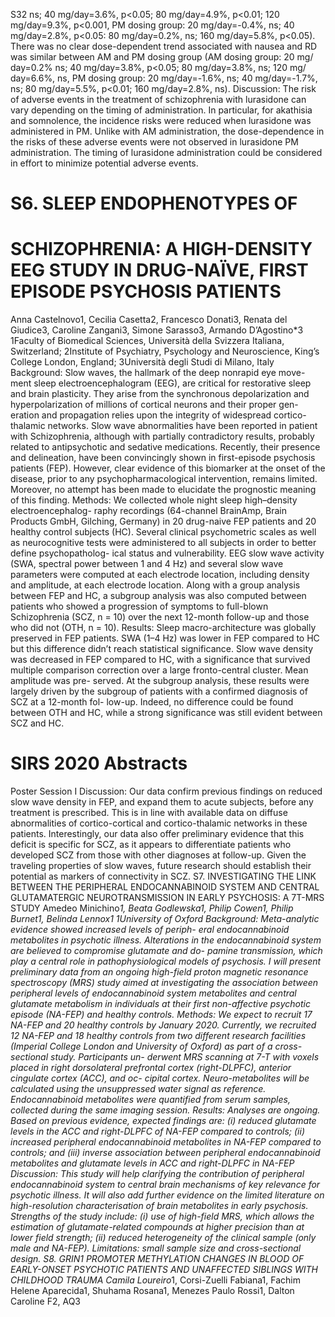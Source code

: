S32
ns; 40 mg/day=3.6%, p<0.05; 80 mg/day=4.9%, p<0.01; 120 mg/day=9.3%,
p<0.001, PM dosing group: 20 mg/day=-0.4%, ns; 40 mg/day=2.8%, p<0.05: 80 mg/day=0.2%, ns; 160 mg/day=5.8%, p<0.05). There was no clear dose-dependent trend associated with nausea and RD was similar between AM and PM dosing group (AM dosing group: 20 mg/ day=0.2% ns; 40 mg/day=3.8%, p<0.05; 80 mg/day=3.8%, ns; 120 mg/ day=6.6%, ns, PM dosing group: 20 mg/day=-1.6%, ns; 40 mg/day=-1.7%, ns; 80 mg/day=5.5%, p<0.01; 160 mg/day=2.8%, ns).
Discussion: The risk of adverse events in the treatment of schizophrenia with lurasidone can vary depending on the timing of administration. In particular, for akathisia and somnolence, the incidence risks were reduced when lurasidone was administered in PM. Unlike with AM administration, the dose-dependence in the risks of these adverse events were not observed in lurasidone PM administration.
The timing of lurasidone administration could be considered in effort to minimize potential adverse events.
# S6. SLEEP ENDOPHENOTYPES OF
# SCHIZOPHRENIA: A HIGH-DENSITY EEG STUDY IN DRUG-NAÏVE, FIRST EPISODE PSYCHOSIS PATIENTS
Anna Castelnovo1, Cecilia Casetta2, Francesco Donati3, Renata del Giudice3, Caroline Zangani3, Simone Sarasso3, Armando D’Agostino*3
1Faculty of Biomedical Sciences, Università della Svizzera Italiana, Switzerland; 2Institute of Psychiatry, Psychology and Neuroscience, King’s College London, England; 3Università degli Studi di Milano, Italy
Background: Slow waves, the hallmark of the deep nonrapid eye move- ment sleep electroencephalogram (EEG), are critical for restorative sleep and brain plasticity. They arise from the synchronous depolarization and hyperpolarization of millions of cortical neurons and their proper gen- eration and propagation relies upon the integrity of widespread cortico- thalamic networks. Slow wave abnormalities have been reported in patient with Schizophrenia, although with partially contradictory results, probably related to antipsychotic and sedative medications. Recently, their presence and delineation, have been convincingly shown in first-episode psychosis patients (FEP). However, clear evidence of this biomarker at the onset of the disease, prior to any psychopharmacological intervention, remains limited. Moreover, no attempt has been made to elucidate the prognostic meaning of this finding.
Methods: We collected whole night sleep high–density electroencephalog- raphy recordings (64-channel BrainAmp, Brain Products GmbH, Gilching, Germany) in 20 drug-naive FEP patients and 20 healthy control subjects (HC). Several clinical psychometric scales as well as neurocognitive tests were administered to all subjects in order to better define psychopatholog- ical status and vulnerability. EEG slow wave activity (SWA, spectral power between 1 and 4 Hz) and several slow wave parameters were computed at each electrode location, including density and amplitude, at each electrode location. Along with a group analysis between FEP and HC, a subgroup analysis was also computed between patients who showed a progression of symptoms to full-blown Schizophrenia (SCZ, n = 10) over the next 12-month follow-up and those who did not (OTH, n = 10).
Results: Sleep macro-architecture was globally preserved in FEP patients. SWA (1–4 Hz) was lower in FEP compared to HC but this difference didn’t reach statistical significance. Slow wave density was decreased in FEP compared to HC, with a significance that survived multiple comparison correction over a large fronto-central cluster. Mean amplitude was pre- served. At the subgroup analysis, these results were largely driven by the subgroup of patients with a confirmed diagnosis of SCZ at a 12-month fol- low-up. Indeed, no difference could be found between OTH and HC, while a strong significance was still evident between SCZ and HC.
# SIRS 2020 Abstracts
Poster Session I
Discussion: Our data confirm previous findings on reduced slow wave density in FEP, and expand them to acute subjects, before any treatment is prescribed. This is in line with available data on diffuse abnormalities of cortico-cortical and cortico-thalamic networks in these patients. Interestingly, our data also offer preliminary evidence that this deficit is specific for SCZ, as it appears to differentiate patients who developed SCZ from those with other diagnoses at follow-up. Given the traveling properties of slow waves, future research should establish their potential as markers of connectivity in SCZ.
S7. INVESTIGATING THE LINK BETWEEN THE PERIPHERAL ENDOCANNABINOID SYSTEM AND CENTRAL GLUTAMATERGIC NEUROTRANSMISSION IN EARLY PSYCHOSIS: A 7T-MRS STUDY
Amedeo Minichino*1, Beata Godlewska1, Philip Cowen1, Philip Burnet1, Belinda Lennox1 1University of Oxford
Background: Meta-analytic evidence showed increased levels of periph- eral endocannabinoid metabolites in psychotic illness. Alterations in the endocannabinoid system are believed to compromise glutamate and do- pamine transmission, which play a central role in pathophysiological models of psychosis. I will present preliminary data from an ongoing high-field proton magnetic resonance spectroscopy (MRS) study aimed at investigating the association between peripheral levels of endocannabinoid system metabolites and central glutamate metabolism in individuals at their first non-affective psychotic episode (NA-FEP) and healthy controls.
Methods: We expect to recruit 17 NA-FEP and 20 healthy controls by January 2020. Currently, we recruited 12 NA-FEP and 18 healthy controls from two different research facilities (Imperial College London and University of Oxford) as part of a cross-sectional study. Participants un- derwent MRS scanning at 7-T with voxels placed in right dorsolateral prefrontal cortex (right-DLPFC), anterior cingulate cortex (ACC), and oc- cipital cortex. Neuro-metabolites will be calculated using the unsuppressed water signal as reference. Endocannabinoid metabolites were quantified from serum samples, collected during the same imaging session.
Results: Analyses are ongoing. Based on previous evidence, expected findings are: (i) reduced glutamate levels in the ACC and right-DLPFC of NA-FEP compared to controls; (ii) increased peripheral endocannabinoid metabolites in NA-FEP compared to controls; and (iii) inverse association between peripheral endocannabinoid metabolites and glutamate levels in ACC and right-DLPFC in NA-FEP
Discussion: This study will help clarifying the contribution of peripheral endocannabinoid system to central brain mechanisms of key relevance for psychotic illness. It will also add further evidence on the limited literature on high-resolution characterisation of brain metabolites in early psychosis. Strengths of the study include: (i) use of high-field MRS, which allows the estimation of glutamate-related compounds at higher precision than at lower field strength; (ii) reduced heterogeneity of the clinical sample (only male and NA-FEP). Limitations: small sample size and cross-sectional design.
S8. GRIN1 PROMOTER METHYLATION CHANGES IN BLOOD OF EARLY-ONSET PSYCHOTIC PATIENTS AND UNAFFECTED SIBLINGS WITH CHILDHOOD TRAUMA
Camila Loureiro*1, Corsi-Zuelli Fabiana1, Fachim Helene Aparecida1, Shuhama Rosana1, Menezes Paulo Rossi1, Dalton Caroline F2,
AQ3